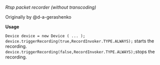 *Rtsp packet recorder (without transcoding)*

Originally by @d-a-gerashenko

**Usage** 

`Device device = new Device ( ... );`
`device.triggerRecording(true,RecordInvoker.TYPE.ALWAYS);` starts the recording.
 `device.triggerRecording(false,RecordInvoker.TYPE.ALWAYS);`stops the recording.


